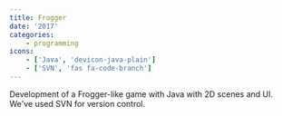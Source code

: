 ```yaml
---
title: Frogger
date: '2017'
categories:
    - programming
icons:
    - ['Java', 'devicon-java-plain']
    - ['SVN', 'fas fa-code-branch']
---
```


Development of a Frogger-like game with Java with 2D scenes and UI. We've used SVN for version control.
